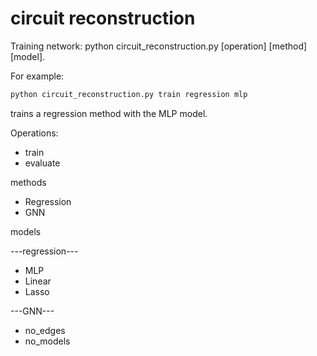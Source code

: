 # circuit reconstruction




Training network: python circuit_reconstruction.py [operation] [method] [model].

For example: 
```bash
python circuit_reconstruction.py train regression mlp
```
 trains a regression method with the MLP model.




Operations:
* train
* evaluate

methods
* Regression
* GNN

models

---regression---
* MLP
* Linear
* Lasso

---GNN---
* no_edges
* no_models

